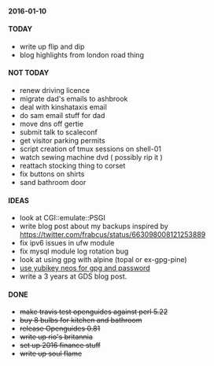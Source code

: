 #### 2016-01-10 ####

#### TODAY ####

- write up flip and dip
- blog highlights from london road thing

#### NOT TODAY ####

- renew driving licence
- migrate dad's emails to ashbrook
- deal with kinshataxis email
- do sam email stuff for dad
- move dns off gertie
- submit talk to scaleconf
- get visitor parking permits
- script creation of tmux sessions on shell-01
- watch sewing machine dvd ( possibly rip it )
- reattach stocking thing to corset
- fix buttons on shirts
- sand bathroom door

#### IDEAS ####

- look at CGI::emulate::PSGI
- write blog post about my backups inspired by https://twitter.com/frabcus/status/663098008121253889
- fix ipv6 issues in ufw module
- fix mysql module log rotation bug
- look at using gpg with alpine (topal or ex-gpg-pine)
- [use yubikey neos for gpg and password](http://viccuad.me/blog/secure-yourself-part-1-airgapped-computer-and-GPG-smartcards/) 
- write a 3 years at GDS blog post.

#### DONE ####

- ~~make travis test openguides against perl 5.22~~
- ~~buy 8 bulbs for kitchen and bathroom~~
- ~~release Openguides 0.81~~
- ~~write up rio's britannia~~
- ~~set up 2016 finance stuff~~
- ~~write up soul flame~~
